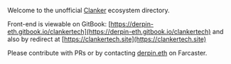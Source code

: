 Welcome to the unofficial [Clanker](https://warpcast.com/~/channel/clankers) ecosystem directory.

Front-end is viewable on GitBook: [https://derpin-eth.gitbook.io/clankertech](https://derpin-eth.gitbook.io/clankertech) and also by redirect at [https://clankertech.site](https://clankertech.site)

Please contribute with PRs or by contacting [derpin.eth](https://warpcast.com/derpin.eth) on Farcaster.
